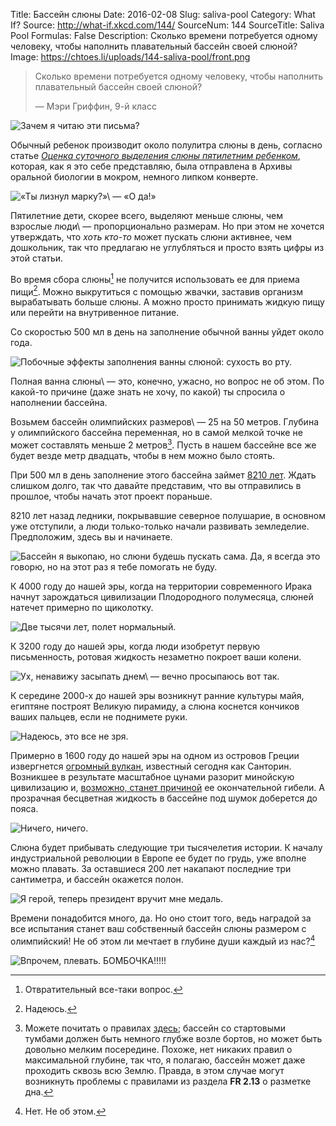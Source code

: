 Title: Бассейн слюны
Date: 2016-02-08
Slug: saliva-pool
Category: What If?
Source: http://what-if.xkcd.com/144/
SourceNum: 144
SourceTitle: Saliva Pool
Formulas: False
Description: Сколько времени потребуется одному человеку, чтобы наполнить плавательный бассейн своей слюной?
Image: https://chtoes.li/uploads/144-saliva-pool/front.png

> Сколько времени потребуется одному человеку, чтобы наполнить плавательный бассейн своей слюной?
>
> — Мэри Гриффин, 9-й класс

![](/uploads/144-saliva-pool/question_ru.png "Зачем я читаю эти письма?")

Обычный ребенок производит около полулитра слюны в день, согласно статье *[Оценка суточного выделения слюны пятилетним ребенком][1]*, которая, как я это себе представляю, была отправлена в Архивы оральной биологии в мокром, немного липком конверте.

![](/uploads/144-saliva-pool/envelope_ru.png "«Ты лизнул марку?»\ — «О да!»")

Пятилетние дети, скорее всего, выделяют меньше слюны, чем взрослые люди\ — пропорционально размерам. Но при этом не хочется утверждать, что *хоть кто-то* может пускать слюни активнее, чем дошкольник, так что предлагаю не углубляться и просто взять цифры из этой статьи.

Во время сбора слюны[^1] не получится использовать ее для приема пищи[^2]. Можно выкрутиться с помощью жвачки, заставив организм вырабатывать больше слюны. А можно просто принимать жидкую пищу или перейти на внутривенное питание.

[^1]: Отвратительный все-таки вопрос.

[^2]: Надеюсь.

Со скоростью 500 мл в день на заполнение обычной ванны уйдет около года.

![](/uploads/144-saliva-pool/bathtub.png "Побочные эффекты заполнения ванны слюной: сухость во рту.")

Полная ванна слюны\ — это, конечно, ужасно, но вопрос не об этом. По какой-то причине (даже знать не хочу, по какой) ты спросила о наполнении бассейна.

Возьмем бассейн олимпийских размеров\ — 25 на 50 метров. Глубина у олимпийского бассейна переменная, но в самой мелкой точке не может составлять меньше 2 метров[^3]. Пусть в нашем бассейне все же будет везде метр двадцать, чтобы в нем можно было стоять.

[^3]: Можете почитать о правилах [здесь][2]; бассейн со стартовыми тумбами должен быть немного глубже возле бортов, но может быть довольно мелким посередине. Похоже, нет никаких правил о максимальной глубине, так что, я полагаю, бассейн может даже проходить сквозь всю Землю. Правда, в этом случае могут возникнуть проблемы с правилами из раздела **FR 2.13** о разметке дна.

При 500 мл в день заполнение этого бассейна займет [8210 лет][3]. Ждать слишком долго, так что давайте представим, что вы отправились в прошлое, чтобы начать этот проект пораньше.

8210 лет назад ледники, покрывавшие северное полушарие, в основном уже отступили, а люди только-только начали развивать земледелие. Предположим, здесь вы и начинаете.

![](/uploads/144-saliva-pool/empty_ru.png "Бассейн я выкопаю, но слюни будешь пускать сама. Да, я всегда это говорю, но на этот раз я тебе помогать не буду.")

К 4000 году до нашей эры, когда на территории современного Ирака начнут зарождаться цивилизации Плодородного полумесяца, слюней натечет примерно по щиколотку.

![](/uploads/144-saliva-pool/ankles_ru.png "Две тысячи лет, полет нормальный.")

К 3200 году до нашей эры, когда люди изобретут первую письменность, ротовая жидкость незаметно покроет ваши колени.

![](/uploads/144-saliva-pool/knees_ru.png "Ух, ненавижу засыпать днем\ — вечно просыпаюсь вот так.")

К середине 2000-х до нашей эры возникнут ранние культуры майя, египтяне построят Великую пирамиду, а слюна коснется кончиков ваших пальцев, если не поднимете руки.

![](/uploads/144-saliva-pool/fingertips.png "Надеюсь, это все не зря.")

Примерно в 1600 году до нашей эры на одном из островов Греции извергнется [огромный вулкан][4], известный сегодня как Санторин. Возникшее в результате масштабное цунами разорит минойскую цивилизацию и, [возможно, станет причиной][5] ее окончательной гибели. А прозрачная бесцветная жидкость в бассейне под шумок доберется до пояса.

![](/uploads/144-saliva-pool/waist.png "Ничего, ничего.")

Слюна будет прибывать следующие три тысячелетия истории. К началу индустриальной революции в Европе ее будет по грудь, уже вполне можно плавать. За оставшиеся 200 лет накапают последние три сантиметра, и бассейн окажется полон.

![](/uploads/144-saliva-pool/full_ru.png "Я герой, теперь президент вручит мне медаль.")

Времени понадобится много, да. Но оно стоит того, ведь наградой за все испытания станет ваш собственный бассейн слюны размером с олимпийский! Не об этом ли мечтает в глубине души каждый из нас?[^4]

[^4]: Нет. Не об этом.

![](/uploads/144-saliva-pool/party_ru.png "Впрочем, плевать. БОМБОЧКА!!!!!")

[1]: http://www.ncbi.nlm.nih.gov/pubmed/7487581 "Оценка суточного выделения слюны пятилетним ребенком (англ.) | PubMed\ — NCBI"

[2]: http://www.mako.ru/pdf/FINA-Rules.pdf "Правила соревнований по плаванию (2013–2014 гг.) | Санкт-Петербургская федерация плавания"

[3]: http://www.wolframalpha.com/input/?i=%281.2+meters+×+25+meters+×+50+meters%29+%2F+%28500+mL%2Fday%29 "(1,2 метра × 25 метров × 50 метров) / (500 мл/день) [англ.] | Wolfram|Alpha"

[4]: https://ru.wikipedia.org/wiki/Минойское_извержение "Минойское извержение | Википедия"

[5]: https://ru.wikipedia.org/wiki/Минойская_цивилизация#.D0.9D.D0.BE.D0.B2.D0.BE.D0.B4.D0.B2.D0.BE.D1.80.D1.86.D0.BE.D0.B2.D1.8B.D0.B9_.D0.BF.D0.B5.D1.80.D0.B8.D0.BE.D0.B4_.281700.E2.80.941425.C2.A0.D0.B3.D0.B3._.D0.B4.D0.BE.C2.A0.D0.BD..C2.A0.D1.8D..29 "Минойская цивилизация | Википедия"
